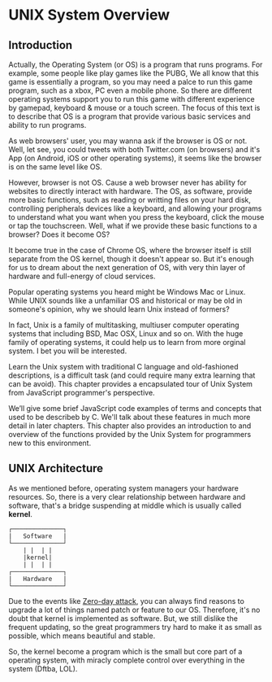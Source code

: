 # UNIX System Overview

## Introduction

Actually, the Operating System (or OS) is a program that runs programs. For example, some people like play games like the PUBG, We all know that this game is essentially a program, so you may need a palce to run this game program, such as a xbox, PC even a mobile phone. So there are different operating systems support you to run this game with different experience by gamepad, keyboard & mouse or a touch screen. The focus of this text is to describe that OS is a program that provide various basic services and ability to run programs.

As web browsers' user, you may wanna ask if the  browser is OS or not. Well, let see, you could tweets with both Twitter.com (on browsers) and it's App (on Android, iOS or  other operating systems), it seems like the browser is on the same level  like OS.

However, browser is not OS. Cause a web browser never has ability for websites to directly interact with hardware. The OS, as software, provide more basic functions, such as reading or  writting files on your hard disk, controlling peripherals devices like a keyboard, and allowing your programs to understand what you want when you press the keyboard, click the mouse or tap the touchscreen. Well, what if we provide these basic functions to a browser? Does it become OS?

It become true in the case of Chrome OS, where the browser itself is still separate from the OS kernel, though it doesn't appear so. But  it's enough for us to dream about the next generation of OS, with very thin layer of  hardware and full-energy of cloud services.

Popular operating systems you heard might be Windows Mac or Linux. While UNIX sounds like a unfamiliar OS and historical or may be old in someone's  opinion, why we should learn Unix instead of formers?

In fact, Unix is a family of multitasking, multiuser computer operating systems that including BSD, Mac OSX, Linux and so on. With the huge family of operating systems, it could help us to learn from more orginal system. I bet you will be interested.

Learn the Unix system  with traditional C language and old-fashioned descriptions, is a  difficult task (and could require many extra learning that can be avoid). This chapter provides a encapsulated tour of Unix System from JavaScript programmer's perspective.

We’ll give some brief JavaScript code examples of terms and concepts that used to be describeb by C. We'll talk about these features in much more detail in later chapters. This chapter also provides an introduction to and overview of the functions provided by the Unix System for programmers new to this environment.

## UNIX Architecture

As we mentioned before, operating system managers your hardware resources. So, there is a very clear relationship between hardware and software, that's a bridge suspending at middle which is usually called **kernel**.

```text
┌──────────────┐
|   Software   |
└──────────────┘
    | |  | |
    |kernel|
    | |  | |
┌──────────────┐
|   Hardware   |
└──────────────┘
```

Due to the events like [Zero-day attack](https://en.wikipedia.org/wiki/Zero-day_(computing)), you can always find reasons to upgrade a lot of things named patch or feature to our OS. Therefore, it's no doubt that kernel is  implemented as software. But, we still dislike the frequent updating, so the great programmers try hard to make it as small as possible, which means beautiful and stable.

So, the kernel become a program which is the small but core part of a operating system, with miracly complete control over everything in the system (Dftba, LOL).
